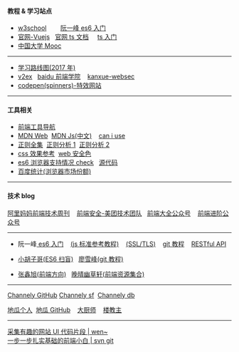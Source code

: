 #### 教程 & 学习站点

- [w3school](https://www.w3school.com.cn/js/index.asp)
  &nbsp;&nbsp;&nbsp;
  &nbsp;&nbsp;&nbsp;[阮一峰 es6 入门](http://es6.ruanyifeng.com/)
- [官网-Vuejs](https://cn.vuejs.org/v2/guide/)&nbsp;&nbsp;&nbsp;[官网 ts 文档](https://zhongsp.gitbooks.io/typescript-handbook/)
  &nbsp;&nbsp;&nbsp; [ts 入门](https://ts.xcatliu.com/)
- [中国大学 Mooc](https://www.icourse163.org/)

---

- [学习路线图(2017 年)](http://www.aseoe.com/special/webroadmap/)
- [v2ex](http://www.v2ex.com/)&nbsp;&nbsp;&nbsp;[baidu 前端学院](http://ife.baidu.com/course/all)
  &nbsp;&nbsp;&nbsp;[kanxue-websec](https://www.kanxue.com/book-6.htm)
- [codepen(spinners)-特效网站](https://codepen.io/collection/HtAne/2/)

---

#### 工具相关

- [前端工具导航](http://fe.congm.in/)
- [MDN Web](https://developer.mozilla.org/zh-CN/docs/Web)&nbsp;
  [MDN Js(中文)](https://developer.mozilla.org/zh-CN/docs/Web/JavaScript)
  &nbsp;&nbsp;&nbsp;[can i use](https://caniuse.com/#)
- [正则全集](http://tool.oschina.net/uploads/apidocs/jquery/regexp.html)&nbsp;
  [正则分析 1](https://regexper.com/)&nbsp;
  [正则分析 2](https://regexr.com/)
- [css 效果参考](https://cssreference.io/)&nbsp;
  [web 安全色](http://www.bootcss.com/p/websafecolors/)
- [es6 浏览器支持情况 check](http://ruanyf.github.io/es-checker/index.cn.html) &nbsp; [源代码](http://www.ruanyifeng.com/blog/2015/06/es-checker.html)
- [百度统计(浏览器市场份额)](https://tongji.baidu.com/data/browser)

---

#### 技术 blog

[阿里妈妈前端技术周刊](https://segmentfault.com/blog/alimamaweekly) &nbsp;&nbsp;&nbsp;[前端安全-美团技术团队](https://tech.meituan.com/tag/%E5%89%8D%E7%AB%AF%E5%AE%89%E5%85%A8)&nbsp;&nbsp;&nbsp;[前端大全公众号](http://chuansong.me/account/FrontDev/recent)
&nbsp;&nbsp;&nbsp;[前端进阶公众号](https://muyiy.cn/blog/)

---

- 阮一峰[ es6 入门](http://es6.ruanyifeng.com/)
  &nbsp;&nbsp;&nbsp;[(js 标准参考教程)](http://javascript.ruanyifeng.com/)
  &nbsp;&nbsp;&nbsp;[(SSL/TLS)](http://www.ruanyifeng.com/blog/2014/02/ssl_tls.html)
  &nbsp;&nbsp;&nbsp;[git 教程](http://www.ruanyifeng.com/blog/2012/07/git.html)
  &nbsp;&nbsp;&nbsp;[RESTful API](http://www.ruanyifeng.com/blog/2014/05/restful_api)

- [小胡子哥(ES6 扫盲)](http://www.barretlee.com/blog/2016/07/09/a-kickstarter-guide-to-writing-es6/)&nbsp;&nbsp;&nbsp;[廖雪峰(git 教程)](https://www.liaoxuefeng.com/wiki/0013739516305929606dd18361248578c67b8067c8c017b000)
- [张鑫旭(前端方向)](http://www.zhangxinxu.com/wordpress/2016/08/find-own-frontend-direction/)&nbsp;&nbsp;&nbsp;[晚晴幽草轩(前端资源集合)](https://jeffjade.com/2016/03/30/104-front-end-tutorial/#)

---

[Channely GitHub](https://github.com/Channely?tab=followers) [Channely sf](https://segmentfault.com/u/channely) &nbsp;[Channely db](https://www.douban.com/people/coderman/)

[地瓜个人](https://digua.me/) &nbsp;[地瓜 GitHub](https://github.com/hellodigua) &nbsp;&nbsp;&nbsp;[大厨师](https://xjie.me/) &nbsp;&nbsp;&nbsp;[楼教主](https://www.52cik.com/)

---

[采集有趣的网站 UI 代码片段 | wen~](https://codemyui.com/)  
[一步一步扎实基础的前端小白 | svn git](http://www.cnblogs.com/lucio110/tag/SVN/)
